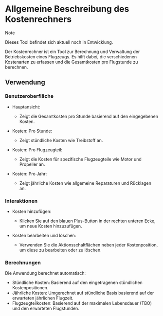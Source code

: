 # Allgemeine Beschreibung des Kostenrechners
> [!NOTE]
> Dieses Tool befindet sich aktuell noch in Entwicklung.

Der Kostenrechner ist ein Tool zur Berechnung und Verwaltung der Betriebskosten eines Flugzeugs.
Es hilft dabei, die verschiedenen Kostenarten zu erfassen und die Gesamtkosten pro Flugstunde zu berechnen.

## Verwendung
### Benutzeroberfläche

- Hauptansicht:
    - Zeigt die Gesamtkosten pro Stunde basierend auf den eingegebenen Kosten.

- Kosten: Pro Stunde:
    - Zeigt stündliche Kosten wie Treibstoff an.

- Kosten: Pro Flugzeugteil:
    - Zeigt die Kosten für spezifische Flugzeugteile wie Motor und Propeller an.

- Kosten: Pro Jahr:
    - Zeigt jährliche Kosten wie allgemeine Reparaturen und Rücklagen an.

### Interaktionen

- Kosten hinzufügen:
    - Klicken Sie auf den blauen Plus-Button in der rechten unteren Ecke, um neue Kosten hinzuzufügen.

- Kosten bearbeiten und löschen:
    - Verwenden Sie die Aktionsschaltflächen neben jeder Kostenposition, um diese zu bearbeiten oder zu löschen.

### Berechnungen
Die Anwendung berechnet automatisch:

- Stündliche Kosten: Basierend auf den eingetragenen stündlichen Kostenpositionen.
- Jährliche Kosten: Umgerechnet auf stündliche Basis basierend auf der erwarteten jährlichen Flugzeit.
- Flugzeugteilkosten: Basierend auf der maximalen Lebensdauer (TBO) und den erwarteten Flugstunden.
